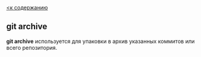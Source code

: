 [<к содержанию](./readme.md)

## git archive

**git archive** используется для упаковки в архив указанных коммитов или всего репозитория.